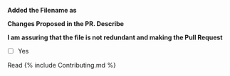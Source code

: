 **Added the <Filename> Filename as**


**Changes Proposed <Describe> in the PR. Describe**


**I am assuring that the file is not redundant and making the Pull Request**
- [ ] Yes
 
 Read {% include Contributing.md %}

  

